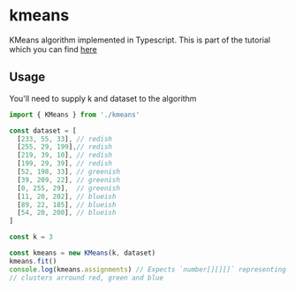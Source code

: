 # kmeans
KMeans algorithm implemented in Typescript. This is part of the tutorial which you can find
[here](https://medium.com/p/be42930fc1c0)


## Usage

You'll need to supply k and dataset to the algorithm

```typescript
import { KMeans } from './kmeans'

const dataset = [
  [233, 55, 33], // redish
  [255, 29, 199],// redish
  [219, 39, 10], // redish
  [199, 29, 39], // redish
  [52, 198, 33], // greenish
  [39, 209, 22], // greenish
  [0, 255, 29],  // greenish
  [11, 20, 202], // blueish
  [89, 22, 185], // blueish
  [54, 20, 200], // blueish
]

const k = 3

const kmeans = new KMeans(k, dataset)
kmeans.fit()
console.log(kmeans.assignments) // Expects `number[][][]` representing
// clusters arround red, green and blue
```

